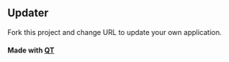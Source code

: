 ## Updater 
Fork this project and change URL to update your own application.
#### Made with <a href="https://www.qt.io/">QT</a>
